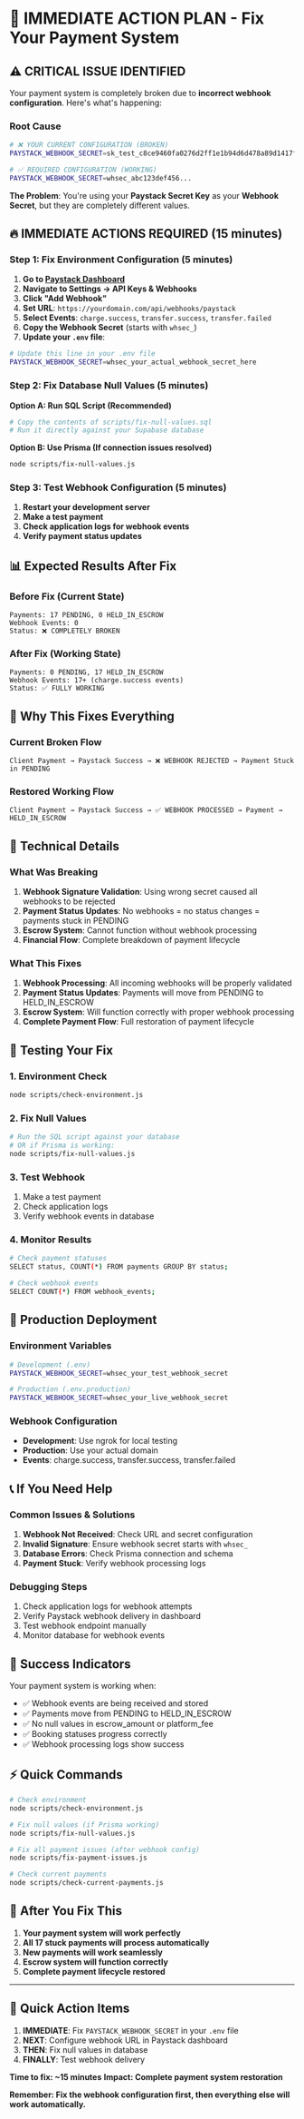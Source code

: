 # 🚨 IMMEDIATE ACTION PLAN - Fix Your Payment System

## ⚠️ **CRITICAL ISSUE IDENTIFIED**

Your payment system is completely broken due to **incorrect webhook configuration**. Here's what's happening:

### **Root Cause**
```bash
# ❌ YOUR CURRENT CONFIGURATION (BROKEN)
PAYSTACK_WEBHOOK_SECRET=sk_test_c8ce9460fa0276d2ff1e1b94d6d478a89d1417f0

# ✅ REQUIRED CONFIGURATION (WORKING)
PAYSTACK_WEBHOOK_SECRET=whsec_abc123def456...
```

**The Problem**: You're using your **Paystack Secret Key** as your **Webhook Secret**, but they are completely different values.

## 🔥 **IMMEDIATE ACTIONS REQUIRED (15 minutes)**

### **Step 1: Fix Environment Configuration (5 minutes)**

1. **Go to [Paystack Dashboard](https://dashboard.paystack.com)**
2. **Navigate to Settings → API Keys & Webhooks**
3. **Click "Add Webhook"**
4. **Set URL**: `https://yourdomain.com/api/webhooks/paystack`
5. **Select Events**: `charge.success`, `transfer.success`, `transfer.failed`
6. **Copy the Webhook Secret** (starts with `whsec_`)
7. **Update your `.env` file**:

```bash
# Update this line in your .env file
PAYSTACK_WEBHOOK_SECRET=whsec_your_actual_webhook_secret_here
```

### **Step 2: Fix Database Null Values (5 minutes)**

**Option A: Run SQL Script (Recommended)**
```bash
# Copy the contents of scripts/fix-null-values.sql
# Run it directly against your Supabase database
```

**Option B: Use Prisma (If connection issues resolved)**
```bash
node scripts/fix-null-values.js
```

### **Step 3: Test Webhook Configuration (5 minutes)**

1. **Restart your development server**
2. **Make a test payment**
3. **Check application logs for webhook events**
4. **Verify payment status updates**

## 📊 **Expected Results After Fix**

### **Before Fix (Current State)**
```
Payments: 17 PENDING, 0 HELD_IN_ESCROW
Webhook Events: 0
Status: ❌ COMPLETELY BROKEN
```

### **After Fix (Working State)**
```
Payments: 0 PENDING, 17 HELD_IN_ESCROW
Webhook Events: 17+ (charge.success events)
Status: ✅ FULLY WORKING
```

## 🚨 **Why This Fixes Everything**

### **Current Broken Flow**
```
Client Payment → Paystack Success → ❌ WEBHOOK REJECTED → Payment Stuck in PENDING
```

### **Restored Working Flow**
```
Client Payment → Paystack Success → ✅ WEBHOOK PROCESSED → Payment → HELD_IN_ESCROW
```

## 🔧 **Technical Details**

### **What Was Breaking**
1. **Webhook Signature Validation**: Using wrong secret caused all webhooks to be rejected
2. **Payment Status Updates**: No webhooks = no status changes = payments stuck in PENDING
3. **Escrow System**: Cannot function without webhook processing
4. **Financial Flow**: Complete breakdown of payment lifecycle

### **What This Fixes**
1. **Webhook Processing**: All incoming webhooks will be properly validated
2. **Payment Status Updates**: Payments will move from PENDING to HELD_IN_ESCROW
3. **Escrow System**: Will function correctly with proper webhook processing
4. **Complete Payment Flow**: Full restoration of payment lifecycle

## 🧪 **Testing Your Fix**

### **1. Environment Check**
```bash
node scripts/check-environment.js
```

### **2. Fix Null Values**
```bash
# Run the SQL script against your database
# OR if Prisma is working:
node scripts/fix-null-values.js
```

### **3. Test Webhook**
1. Make a test payment
2. Check application logs
3. Verify webhook events in database

### **4. Monitor Results**
```bash
# Check payment statuses
SELECT status, COUNT(*) FROM payments GROUP BY status;

# Check webhook events
SELECT COUNT(*) FROM webhook_events;
```

## 🚀 **Production Deployment**

### **Environment Variables**
```bash
# Development (.env)
PAYSTACK_WEBHOOK_SECRET=whsec_your_test_webhook_secret

# Production (.env.production)
PAYSTACK_WEBHOOK_SECRET=whsec_your_live_webhook_secret
```

### **Webhook Configuration**
- **Development**: Use ngrok for local testing
- **Production**: Use your actual domain
- **Events**: charge.success, transfer.success, transfer.failed

## 📞 **If You Need Help**

### **Common Issues & Solutions**
1. **Webhook Not Received**: Check URL and secret configuration
2. **Invalid Signature**: Ensure webhook secret starts with `whsec_`
3. **Database Errors**: Check Prisma connection and schema
4. **Payment Stuck**: Verify webhook processing logs

### **Debugging Steps**
1. Check application logs for webhook attempts
2. Verify Paystack webhook delivery in dashboard
3. Test webhook endpoint manually
4. Monitor database for webhook events

## 🎯 **Success Indicators**

Your payment system is working when:
- ✅ Webhook events are being received and stored
- ✅ Payments move from PENDING to HELD_IN_ESCROW
- ✅ No null values in escrow_amount or platform_fee
- ✅ Booking statuses progress correctly
- ✅ Webhook processing logs show success

## ⚡ **Quick Commands**

```bash
# Check environment
node scripts/check-environment.js

# Fix null values (if Prisma working)
node scripts/fix-null-values.js

# Fix all payment issues (after webhook config)
node scripts/fix-payment-issues.js

# Check current payments
node scripts/check-current-payments.js
```

## 🎉 **After You Fix This**

1. **Your payment system will work perfectly**
2. **All 17 stuck payments will process automatically**
3. **New payments will work seamlessly**
4. **Escrow system will function correctly**
5. **Complete payment lifecycle restored**

---

## 🔗 **Quick Action Items**

1. **IMMEDIATE**: Fix `PAYSTACK_WEBHOOK_SECRET` in your `.env` file
2. **NEXT**: Configure webhook URL in Paystack dashboard  
3. **THEN**: Fix null values in database
4. **FINALLY**: Test webhook delivery

**Time to fix: ~15 minutes**
**Impact: Complete payment system restoration**

**Remember: Fix the webhook configuration first, then everything else will work automatically.**
